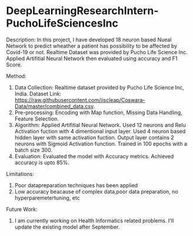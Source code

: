 # DeepLearningResearchIntern-PuchoLifeSciencesInc

Description:
In this project, I have developed 18 neuron based Nueal Network to predict wheather a patient has possibility to be affected by Covid-19 or not. Realtime Dataset was provided by Pucho Life Science Inc. Applied Artifitial Neural Network then evaluated using accuracy and F1 Score.



Method:
1. Data Collection: Realtime dataset provided by Pucho Life Science Inc, India. Dataset Link: https://raw.githubusercontent.com/iiscleap/Coswara-Data/master/combined_data.csv.
3. Pre-processing: Encoding with Map function, Missing Data Handling, Feature Selection.
4. Algorithm: Applied Artifitial Neural Network. Used 12 neurons and Relu Activation fuction with 4 dimentional input layer. Used 4 neuron based hidden layer with same activation fuction. Output layer contains 2 neurons with Sigmoid Activation function. Trained in 100 epochs with a batch size 300. 
5. Evaluation: Evaluated the model with Accuracy metrics. Achieved accuracy is upto 85%.



Limitations:
1. Poor datapreparation techniques has been applied
2. Low accuracy beacause of complex data,poor data preparation, no hyperparemetertuning, etc



Future Work:
1. I am currently working on Health Informatics related problems. I'll update the existing model after September.
